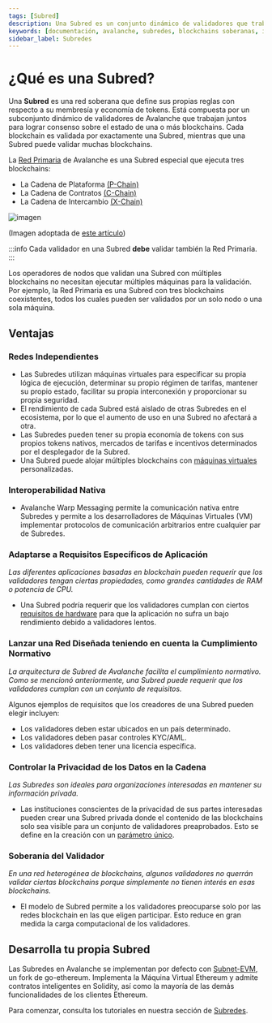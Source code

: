 ```yaml
---
tags: [Subred]
description: Una Subred es un conjunto dinámico de validadores que trabajan juntos para lograr consenso sobre el estado de un conjunto de redes blockchain.
keywords: [documentación, avalanche, subredes, blockchains soberanas, interoperabilidad]
sidebar_label: Subredes
---
```


# ¿Qué es una Subred?

Una **Subred** es una red soberana que define sus propias reglas con respecto a su membresía y economía de tokens. Está compuesta por un subconjunto dinámico de validadores de Avalanche que trabajan juntos para lograr consenso sobre el estado de una o más blockchains. Cada blockchain es validada por exactamente una Subred, mientras que una Subred puede validar muchas blockchains.

La [Red Primaria](avalanche-platform.md) de Avalanche es una Subred especial que ejecuta tres blockchains:

- La Cadena de Plataforma [(P-Chain)](/learn/avalanche/avalanche-platform#p-chain)
- La Cadena de Contratos [(C-Chain)](/learn/avalanche/avalanche-platform#c-chain)
- La Cadena de Intercambio [(X-Chain)](/learn/avalanche/avalanche-platform#x-chain)

![imagen](/img/subnet-validators.png)

(Imagen adoptada de [este artículo](https://www.coinbase.com/cloud/discover/dev-foundations/intro-to-avalanche-subnets))

:::info
Cada validador en una Subred
**debe** validar también la Red Primaria.
:::

Los operadores de nodos que validan una Subred con múltiples blockchains no necesitan ejecutar múltiples máquinas para la validación. Por ejemplo, la Red Primaria es una Subred con tres blockchains coexistentes, todos los cuales pueden ser validados por un solo nodo o una sola máquina.

## Ventajas

### Redes Independientes

- Las Subredes utilizan máquinas virtuales para especificar su propia lógica de ejecución, determinar su propio régimen de tarifas, mantener su propio estado, facilitar su propia interconexión y proporcionar su propia seguridad.
- El rendimiento de cada Subred está aislado de otras Subredes en el ecosistema, por lo que el aumento de uso en una Subred no afectará a otra.
- Las Subredes pueden tener su propia economía de tokens con sus propios tokens nativos, mercados de tarifas e incentivos determinados por el desplegador de la Subred.
- Una Subred puede alojar múltiples blockchains con [máquinas virtuales](virtual-machines.md) personalizadas.

### Interoperabilidad Nativa

- Avalanche Warp Messaging permite la comunicación nativa entre Subredes y permite a los desarrolladores de Máquinas Virtuales (VM) implementar protocolos de comunicación arbitrarios entre cualquier par de Subredes.

### Adaptarse a Requisitos Específicos de Aplicación

_Las diferentes aplicaciones basadas en blockchain pueden requerir que los validadores tengan ciertas propiedades, como grandes cantidades de RAM o potencia de CPU._

- Una Subred podría requerir que los validadores cumplan con ciertos [requisitos de hardware](/nodes/run/node-manually.md#requirements) para que la aplicación no sufra un bajo rendimiento debido a validadores lentos.

### Lanzar una Red Diseñada teniendo en cuenta la Cumplimiento Normativo

_La arquitectura de Subred de Avalanche facilita el cumplimiento normativo. Como se mencionó anteriormente, una Subred puede requerir que los validadores cumplan con un conjunto de requisitos._

Algunos ejemplos de requisitos que los creadores de una Subred pueden elegir incluyen:

- Los validadores deben estar ubicados en un país determinado.
- Los validadores deben pasar controles KYC/AML.
- Los validadores deben tener una licencia específica.

### Controlar la Privacidad de los Datos en la Cadena

_Las Subredes son ideales para organizaciones interesadas en mantener su información privada._

- Las instituciones conscientes de la privacidad de sus partes interesadas pueden crear una Subred privada donde el contenido de las blockchains solo sea visible para un conjunto de validadores preaprobados. Esto se define en la creación con un [parámetro único](/nodes/configure/subnet-configs.md#private-subnet).

### Soberanía del Validador

_En una red heterogénea de blockchains, algunos validadores no querrán validar ciertas blockchains porque simplemente no tienen interés en esas blockchains._

- El modelo de Subred permite a los validadores preocuparse solo por las redes blockchain en las que eligen participar. Esto reduce en gran medida la carga computacional de los validadores.

## Desarrolla tu propia Subred

Las Subredes en Avalanche se implementan por defecto con [Subnet-EVM](https://github.com/ava-labs/subnet-evm#subnet-evm), un fork de go-ethereum. Implementa la Máquina Virtual Ethereum y admite contratos inteligentes en Solidity, así como la mayoría de las demás funcionalidades de los clientes Ethereum.

Para comenzar, consulta los tutoriales en nuestra sección de [Subredes](/build/subnet/hello-subnet.md).